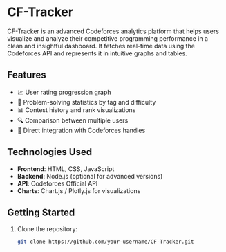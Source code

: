 # CF-Tracker

CF-Tracker is an advanced Codeforces analytics platform that helps users visualize and analyze their competitive programming performance in a clean and insightful dashboard. It fetches real-time data using the Codeforces API and represents it in intuitive graphs and tables.

## Features

- 📈 User rating progression graph
- 🧠 Problem-solving statistics by tag and difficulty
- 📊 Contest history and rank visualizations
- 🔍 Comparison between multiple users
- 🔗 Direct integration with Codeforces handles

## Technologies Used

- **Frontend**: HTML, CSS, JavaScript
- **Backend**: Node.js (optional for advanced versions)
- **API**: Codeforces Official API
- **Charts**: Chart.js / Plotly.js for visualizations

## Getting Started

1. Clone the repository:
   ```bash
   git clone https://github.com/your-username/CF-Tracker.git
